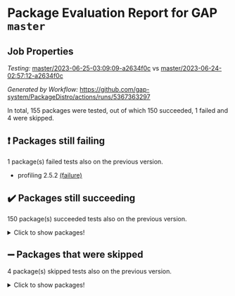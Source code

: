 # Package Evaluation Report for GAP `master`

## Job Properties

*Testing:* [master/2023-06-25-03:09:09-a2634f0c](https://github.com/gap-system/PackageDistro/blob/data/reports/master/2023-06-25-03:09:09-a2634f0c) vs [master/2023-06-24-02:57:12-a2634f0c](https://github.com/gap-system/PackageDistro/blob/data/reports/master/2023-06-24-02:57:12-a2634f0c)

*Generated by Workflow:* https://github.com/gap-system/PackageDistro/actions/runs/5367363297

In total, 155 packages were tested, out of which 150 succeeded, 1 failed and 4 were skipped.

## :exclamation: Packages still failing

1 package(s) failed tests also on the previous version.
- profiling 2.5.2 [(failure)](https://github.com/gap-system/PackageDistro/actions/runs/5367363297/jobs/9737577208)

## :heavy_check_mark: Packages still succeeding

150 package(s) succeeded tests also on the previous version.
<details><summary>Click to show packages!</summary>

- 4ti2interface 2023.02-04 [(success)](https://github.com/gap-system/PackageDistro/actions/runs/5367363297/jobs/9737572762)
- ace 5.6.2 [(success)](https://github.com/gap-system/PackageDistro/actions/runs/5367363297/jobs/9737572826)
- aclib 1.3.2 [(success)](https://github.com/gap-system/PackageDistro/actions/runs/5367363297/jobs/9737572884)
- agt 0.3.1 [(success)](https://github.com/gap-system/PackageDistro/actions/runs/5367363297/jobs/9737572927)
- alnuth 3.2.1 [(success)](https://github.com/gap-system/PackageDistro/actions/runs/5367363297/jobs/9737572976)
- anupq 3.3.0 [(success)](https://github.com/gap-system/PackageDistro/actions/runs/5367363297/jobs/9737573025)
- atlasrep 2.1.6 [(success)](https://github.com/gap-system/PackageDistro/actions/runs/5367363297/jobs/9737573077)
- autodoc 2023.06.19 [(success)](https://github.com/gap-system/PackageDistro/actions/runs/5367363297/jobs/9737573125)
- automata 1.15 [(success)](https://github.com/gap-system/PackageDistro/actions/runs/5367363297/jobs/9737573160)
- automgrp 1.3.2 [(success)](https://github.com/gap-system/PackageDistro/actions/runs/5367363297/jobs/9737573200)
- autpgrp 1.11 [(success)](https://github.com/gap-system/PackageDistro/actions/runs/5367363297/jobs/9737573235)
- cap 2023.06-04 [(success)](https://github.com/gap-system/PackageDistro/actions/runs/5367363297/jobs/9737573267)
- caratinterface 2.3.5 [(success)](https://github.com/gap-system/PackageDistro/actions/runs/5367363297/jobs/9737573301)
- cddinterface 2022.11.01 [(success)](https://github.com/gap-system/PackageDistro/actions/runs/5367363297/jobs/9737573340)
- circle 1.6.6 [(success)](https://github.com/gap-system/PackageDistro/actions/runs/5367363297/jobs/9737573371)
- classicpres 1.22 [(success)](https://github.com/gap-system/PackageDistro/actions/runs/5367363297/jobs/9737573391)
- cohomolo 1.6.11 [(success)](https://github.com/gap-system/PackageDistro/actions/runs/5367363297/jobs/9737573420)
- congruence 1.2.5 [(success)](https://github.com/gap-system/PackageDistro/actions/runs/5367363297/jobs/9737573455)
- corelg 1.56 [(success)](https://github.com/gap-system/PackageDistro/actions/runs/5367363297/jobs/9737573489)
- crime 1.6 [(success)](https://github.com/gap-system/PackageDistro/actions/runs/5367363297/jobs/9737573523)
- crisp 1.4.6 [(success)](https://github.com/gap-system/PackageDistro/actions/runs/5367363297/jobs/9737573559)
- crypting 0.10.4 [(success)](https://github.com/gap-system/PackageDistro/actions/runs/5367363297/jobs/9737573608)
- cryst 4.1.26 [(success)](https://github.com/gap-system/PackageDistro/actions/runs/5367363297/jobs/9737573648)
- crystcat 1.1.10 [(success)](https://github.com/gap-system/PackageDistro/actions/runs/5367363297/jobs/9737573682)
- ctbllib 1.3.6 [(success)](https://github.com/gap-system/PackageDistro/actions/runs/5367363297/jobs/9737573718)
- cubefree 1.19 [(success)](https://github.com/gap-system/PackageDistro/actions/runs/5367363297/jobs/9737573753)
- curlinterface 2.3.2 [(success)](https://github.com/gap-system/PackageDistro/actions/runs/5367363297/jobs/9737573780)
- cvec 2.8.1 [(success)](https://github.com/gap-system/PackageDistro/actions/runs/5367363297/jobs/9737573810)
- datastructures 0.3.0 [(success)](https://github.com/gap-system/PackageDistro/actions/runs/5367363297/jobs/9737573850)
- deepthought 1.0.6 [(success)](https://github.com/gap-system/PackageDistro/actions/runs/5367363297/jobs/9737573884)
- design 1.8 [(success)](https://github.com/gap-system/PackageDistro/actions/runs/5367363297/jobs/9737573927)
- difsets 2.3.1 [(success)](https://github.com/gap-system/PackageDistro/actions/runs/5367363297/jobs/9737573968)
- digraphs 1.6.2 [(success)](https://github.com/gap-system/PackageDistro/actions/runs/5367363297/jobs/9737574005)
- edim 1.3.7 [(success)](https://github.com/gap-system/PackageDistro/actions/runs/5367363297/jobs/9737574035)
- example 4.3.4 [(success)](https://github.com/gap-system/PackageDistro/actions/runs/5367363297/jobs/9737574075)
- examplesforhomalg 2023.02-04 [(success)](https://github.com/gap-system/PackageDistro/actions/runs/5367363297/jobs/9737574113)
- factint 1.6.3 [(success)](https://github.com/gap-system/PackageDistro/actions/runs/5367363297/jobs/9737574151)
- ferret 1.0.9 [(success)](https://github.com/gap-system/PackageDistro/actions/runs/5367363297/jobs/9737574186)
- fga 1.5.0 [(success)](https://github.com/gap-system/PackageDistro/actions/runs/5367363297/jobs/9737574222)
- fining 1.5.5 [(success)](https://github.com/gap-system/PackageDistro/actions/runs/5367363297/jobs/9737574247)
- float 1.0.3 [(success)](https://github.com/gap-system/PackageDistro/actions/runs/5367363297/jobs/9737574284)
- format 1.4.3 [(success)](https://github.com/gap-system/PackageDistro/actions/runs/5367363297/jobs/9737574316)
- forms 1.2.9 [(success)](https://github.com/gap-system/PackageDistro/actions/runs/5367363297/jobs/9737574371)
- fplsa 1.2.6 [(success)](https://github.com/gap-system/PackageDistro/actions/runs/5367363297/jobs/9737574409)
- fr 2.4.12 [(success)](https://github.com/gap-system/PackageDistro/actions/runs/5367363297/jobs/9737574447)
- francy 2.0.3 [(success)](https://github.com/gap-system/PackageDistro/actions/runs/5367363297/jobs/9737574481)
- fwtree 1.3 [(success)](https://github.com/gap-system/PackageDistro/actions/runs/5367363297/jobs/9737574507)
- gapdoc 1.6.6 [(success)](https://github.com/gap-system/PackageDistro/actions/runs/5367363297/jobs/9737574541)
- gauss 2023.02-04 [(success)](https://github.com/gap-system/PackageDistro/actions/runs/5367363297/jobs/9737574572)
- gaussforhomalg 2023.02-04 [(success)](https://github.com/gap-system/PackageDistro/actions/runs/5367363297/jobs/9737574606)
- gbnp 1.0.5 [(success)](https://github.com/gap-system/PackageDistro/actions/runs/5367363297/jobs/9737574645)
- generalizedmorphismsforcap 2023.03-01 [(success)](https://github.com/gap-system/PackageDistro/actions/runs/5367363297/jobs/9737574680)
- genss 1.6.8 [(success)](https://github.com/gap-system/PackageDistro/actions/runs/5367363297/jobs/9737574714)
- gradedmodules 2023.02-04 [(success)](https://github.com/gap-system/PackageDistro/actions/runs/5367363297/jobs/9737574744)
- gradedringforhomalg 2023.02-04 [(success)](https://github.com/gap-system/PackageDistro/actions/runs/5367363297/jobs/9737574772)
- grape 4.9.0 [(success)](https://github.com/gap-system/PackageDistro/actions/runs/5367363297/jobs/9737574802)
- groupoids 1.73 [(success)](https://github.com/gap-system/PackageDistro/actions/runs/5367363297/jobs/9737574847)
- grpconst 2.6.4 [(success)](https://github.com/gap-system/PackageDistro/actions/runs/5367363297/jobs/9737574879)
- guarana 0.96.3 [(success)](https://github.com/gap-system/PackageDistro/actions/runs/5367363297/jobs/9737574907)
- guava 3.18 [(success)](https://github.com/gap-system/PackageDistro/actions/runs/5367363297/jobs/9737574951)
- hap 1.56 [(success)](https://github.com/gap-system/PackageDistro/actions/runs/5367363297/jobs/9737574997)
- hapcryst 0.1.15 [(success)](https://github.com/gap-system/PackageDistro/actions/runs/5367363297/jobs/9737575039)
- hecke 1.5.3 [(success)](https://github.com/gap-system/PackageDistro/actions/runs/5367363297/jobs/9737575083)
- help 3.5 [(success)](https://github.com/gap-system/PackageDistro/actions/runs/5367363297/jobs/9737575124)
- homalg 2023.02-05 [(success)](https://github.com/gap-system/PackageDistro/actions/runs/5367363297/jobs/9737575166)
- homalgtocas 2023.02-04 [(success)](https://github.com/gap-system/PackageDistro/actions/runs/5367363297/jobs/9737575204)
- idrel 2.45 [(success)](https://github.com/gap-system/PackageDistro/actions/runs/5367363297/jobs/9737575253)
- images 1.3.1 [(success)](https://github.com/gap-system/PackageDistro/actions/runs/5367363297/jobs/9737575303)
- intpic 0.3.0 [(success)](https://github.com/gap-system/PackageDistro/actions/runs/5367363297/jobs/9737575344)
- io 4.8.1 [(success)](https://github.com/gap-system/PackageDistro/actions/runs/5367363297/jobs/9737575387)
- io_forhomalg 2023.02-04 [(success)](https://github.com/gap-system/PackageDistro/actions/runs/5367363297/jobs/9737575436)
- irredsol 1.4.4 [(success)](https://github.com/gap-system/PackageDistro/actions/runs/5367363297/jobs/9737575480)
- json 2.1.1 [(success)](https://github.com/gap-system/PackageDistro/actions/runs/5367363297/jobs/9737575522)
- jupyterkernel 1.5.0 [(success)](https://github.com/gap-system/PackageDistro/actions/runs/5367363297/jobs/9737575576)
- jupyterviz 1.5.6 [(success)](https://github.com/gap-system/PackageDistro/actions/runs/5367363297/jobs/9737575621)
- kan 1.35 [(success)](https://github.com/gap-system/PackageDistro/actions/runs/5367363297/jobs/9737575665)
- kbmag 1.5.11 [(success)](https://github.com/gap-system/PackageDistro/actions/runs/5367363297/jobs/9737575708)
- laguna 3.9.6 [(success)](https://github.com/gap-system/PackageDistro/actions/runs/5367363297/jobs/9737575757)
- liealgdb 2.2.1 [(success)](https://github.com/gap-system/PackageDistro/actions/runs/5367363297/jobs/9737575807)
- liepring 2.8 [(success)](https://github.com/gap-system/PackageDistro/actions/runs/5367363297/jobs/9737575838)
- liering 2.4.2 [(success)](https://github.com/gap-system/PackageDistro/actions/runs/5367363297/jobs/9737575885)
- linearalgebraforcap 2023.06-02 [(success)](https://github.com/gap-system/PackageDistro/actions/runs/5367363297/jobs/9737575923)
- localizeringforhomalg 2023.02-04 [(success)](https://github.com/gap-system/PackageDistro/actions/runs/5367363297/jobs/9737575980)
- loops 3.4.3 [(success)](https://github.com/gap-system/PackageDistro/actions/runs/5367363297/jobs/9737576023)
- lpres 1.0.3 [(success)](https://github.com/gap-system/PackageDistro/actions/runs/5367363297/jobs/9737576072)
- majoranaalgebras 1.5.1 [(success)](https://github.com/gap-system/PackageDistro/actions/runs/5367363297/jobs/9737576125)
- mapclass 1.4.6 [(success)](https://github.com/gap-system/PackageDistro/actions/runs/5367363297/jobs/9737576170)
- matgrp 0.70 [(success)](https://github.com/gap-system/PackageDistro/actions/runs/5367363297/jobs/9737576206)
- matricesforhomalg 2023.02-04 [(success)](https://github.com/gap-system/PackageDistro/actions/runs/5367363297/jobs/9737576323)
- modisom 2.5.4 [(success)](https://github.com/gap-system/PackageDistro/actions/runs/5367363297/jobs/9737576364)
- modulepresentationsforcap 2023.06-02 [(success)](https://github.com/gap-system/PackageDistro/actions/runs/5367363297/jobs/9737576401)
- modules 2023.02-04 [(success)](https://github.com/gap-system/PackageDistro/actions/runs/5367363297/jobs/9737576441)
- monoidalcategories 2023.05-03 [(success)](https://github.com/gap-system/PackageDistro/actions/runs/5367363297/jobs/9737576497)
- nconvex 2022.09-01 [(success)](https://github.com/gap-system/PackageDistro/actions/runs/5367363297/jobs/9737576551)
- nilmat 1.4.2 [(success)](https://github.com/gap-system/PackageDistro/actions/runs/5367363297/jobs/9737576595)
- nock 1.5 [(success)](https://github.com/gap-system/PackageDistro/actions/runs/5367363297/jobs/9737576637)
- normalizinterface 1.3.6 [(success)](https://github.com/gap-system/PackageDistro/actions/runs/5367363297/jobs/9737576688)
- nq 2.5.10 [(success)](https://github.com/gap-system/PackageDistro/actions/runs/5367363297/jobs/9737576734)
- numericalsgps 1.3.1 [(success)](https://github.com/gap-system/PackageDistro/actions/runs/5367363297/jobs/9737576771)
- openmath 11.5.3 [(success)](https://github.com/gap-system/PackageDistro/actions/runs/5367363297/jobs/9737576820)
- orb 4.9.0 [(success)](https://github.com/gap-system/PackageDistro/actions/runs/5367363297/jobs/9737576868)
- packagemanager 1.4.1 [(success)](https://github.com/gap-system/PackageDistro/actions/runs/5367363297/jobs/9737576933)
- patternclass 2.4.3 [(success)](https://github.com/gap-system/PackageDistro/actions/runs/5367363297/jobs/9737576972)
- permut 2.0.4 [(success)](https://github.com/gap-system/PackageDistro/actions/runs/5367363297/jobs/9737577030)
- polenta 1.3.10 [(success)](https://github.com/gap-system/PackageDistro/actions/runs/5367363297/jobs/9737577079)
- polymaking 0.8.6 [(success)](https://github.com/gap-system/PackageDistro/actions/runs/5367363297/jobs/9737577114)
- primgrp 3.4.4 [(success)](https://github.com/gap-system/PackageDistro/actions/runs/5367363297/jobs/9737577156)
- qpa 1.34 [(success)](https://github.com/gap-system/PackageDistro/actions/runs/5367363297/jobs/9737577255)
- quagroup 1.8.3 [(success)](https://github.com/gap-system/PackageDistro/actions/runs/5367363297/jobs/9737577317)
- radiroot 2.9 [(success)](https://github.com/gap-system/PackageDistro/actions/runs/5367363297/jobs/9737577373)
- rcwa 4.7.1 [(success)](https://github.com/gap-system/PackageDistro/actions/runs/5367363297/jobs/9737577423)
- rds 1.8 [(success)](https://github.com/gap-system/PackageDistro/actions/runs/5367363297/jobs/9737577479)
- recog 1.4.2 [(success)](https://github.com/gap-system/PackageDistro/actions/runs/5367363297/jobs/9737577532)
- repndecomp 1.3.0 [(success)](https://github.com/gap-system/PackageDistro/actions/runs/5367363297/jobs/9737577566)
- repsn 3.1.1 [(success)](https://github.com/gap-system/PackageDistro/actions/runs/5367363297/jobs/9737577623)
- resclasses 4.7.3 [(success)](https://github.com/gap-system/PackageDistro/actions/runs/5367363297/jobs/9737577668)
- ringsforhomalg 2023.02-05 [(success)](https://github.com/gap-system/PackageDistro/actions/runs/5367363297/jobs/9737577722)
- sco 2023.02-04 [(success)](https://github.com/gap-system/PackageDistro/actions/runs/5367363297/jobs/9737577768)
- scscp 2.4.1 [(success)](https://github.com/gap-system/PackageDistro/actions/runs/5367363297/jobs/9737577819)
- semigroups 5.2.1 [(success)](https://github.com/gap-system/PackageDistro/actions/runs/5367363297/jobs/9737577876)
- sglppow 2.3 [(success)](https://github.com/gap-system/PackageDistro/actions/runs/5367363297/jobs/9737577916)
- sgpviz 0.999.5 [(success)](https://github.com/gap-system/PackageDistro/actions/runs/5367363297/jobs/9737577959)
- simpcomp 2.1.14 [(success)](https://github.com/gap-system/PackageDistro/actions/runs/5367363297/jobs/9737577995)
- singular 2023.02.09 [(success)](https://github.com/gap-system/PackageDistro/actions/runs/5367363297/jobs/9737578038)
- sl2reps 1.1 [(success)](https://github.com/gap-system/PackageDistro/actions/runs/5367363297/jobs/9737578084)
- sla 1.5.3 [(success)](https://github.com/gap-system/PackageDistro/actions/runs/5367363297/jobs/9737578134)
- smallgrp 1.5.3 [(success)](https://github.com/gap-system/PackageDistro/actions/runs/5367363297/jobs/9737578179)
- smallsemi 0.6.13 [(success)](https://github.com/gap-system/PackageDistro/actions/runs/5367363297/jobs/9737578226)
- sonata 2.9.6 [(success)](https://github.com/gap-system/PackageDistro/actions/runs/5367363297/jobs/9737578265)
- sophus 1.27 [(success)](https://github.com/gap-system/PackageDistro/actions/runs/5367363297/jobs/9737578301)
- spinsym 1.5.2 [(success)](https://github.com/gap-system/PackageDistro/actions/runs/5367363297/jobs/9737578348)
- standardff 0.9.4 [(success)](https://github.com/gap-system/PackageDistro/actions/runs/5367363297/jobs/9737578385)
- symbcompcc 1.3.2 [(success)](https://github.com/gap-system/PackageDistro/actions/runs/5367363297/jobs/9737578491)
- thelma 1.3 [(success)](https://github.com/gap-system/PackageDistro/actions/runs/5367363297/jobs/9737578532)
- tomlib 1.2.9 [(success)](https://github.com/gap-system/PackageDistro/actions/runs/5367363297/jobs/9737578566)
- toolsforhomalg 2023.05-01 [(success)](https://github.com/gap-system/PackageDistro/actions/runs/5367363297/jobs/9737578605)
- toric 1.9.5 [(success)](https://github.com/gap-system/PackageDistro/actions/runs/5367363297/jobs/9737578640)
- toricvarieties 2022.07.13 [(success)](https://github.com/gap-system/PackageDistro/actions/runs/5367363297/jobs/9737578678)
- transgrp 3.6.4 [(success)](https://github.com/gap-system/PackageDistro/actions/runs/5367363297/jobs/9737578708)
- ugaly 4.0.3 [(success)](https://github.com/gap-system/PackageDistro/actions/runs/5367363297/jobs/9737578746)
- unipot 1.5 [(success)](https://github.com/gap-system/PackageDistro/actions/runs/5367363297/jobs/9737578770)
- unitlib 4.2.0 [(success)](https://github.com/gap-system/PackageDistro/actions/runs/5367363297/jobs/9737578805)
- utils 0.82 [(success)](https://github.com/gap-system/PackageDistro/actions/runs/5367363297/jobs/9737578838)
- uuid 0.7 [(success)](https://github.com/gap-system/PackageDistro/actions/runs/5367363297/jobs/9737578867)
- walrus 0.9991 [(success)](https://github.com/gap-system/PackageDistro/actions/runs/5367363297/jobs/9737578914)
- wedderga 4.10.4 [(success)](https://github.com/gap-system/PackageDistro/actions/runs/5367363297/jobs/9737578952)
- xmod 2.91 [(success)](https://github.com/gap-system/PackageDistro/actions/runs/5367363297/jobs/9737578990)
- xmodalg 1.23 [(success)](https://github.com/gap-system/PackageDistro/actions/runs/5367363297/jobs/9737579032)
- yangbaxter 0.10.3 [(success)](https://github.com/gap-system/PackageDistro/actions/runs/5367363297/jobs/9737579070)
- zeromqinterface 0.14 [(success)](https://github.com/gap-system/PackageDistro/actions/runs/5367363297/jobs/9737579105)
</details>

## :heavy_minus_sign: Packages that were skipped

4 package(s) skipped tests also on the previous version.
<details><summary>Click to show packages!</summary>

- browse 1.8.21 [(skipped)](https://github.com/gap-system/PackageDistro/actions/runs/5367363297/jobs/9737455295)
- itc 1.5.1 [(skipped)](https://github.com/gap-system/PackageDistro/actions/runs/5367363297/jobs/9737455295)
- polycyclic 2.16 [(skipped)](https://github.com/gap-system/PackageDistro/actions/runs/5367363297/jobs/9737455295)
- xgap 4.31 [(skipped)](https://github.com/gap-system/PackageDistro/actions/runs/5367363297/jobs/9737455295)
</details>

